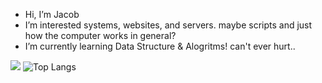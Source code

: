 - Hi, I’m Jacob
- I’m interested systems, websites, and servers. maybe scripts and just how the computer works in general?
- I’m currently learning Data Structure & Alogritms! can't ever hurt.. 
<!---
jsacob/jsacob is a ✨ special ✨ repository because its `README.md` (this file) appears on your GitHub profile.
You can click the Preview link to take a look at your changes.
--->
![](https://leetcard.jacoblin.cool/jsacob?cache=0) ![Top Langs](https://github-readme-stats.vercel.app/api/top-langs/?username=jsacob&hide_progress=true)
